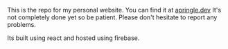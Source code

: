 This is the repo for my personal website. You can find it at [apringle.dev](https://apringle.dev) It's not completely done yet so be patient. Please don't hesitate to report any problems.

Its built using react and hosted using firebase.
